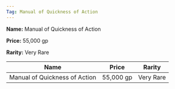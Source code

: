 ```yaml
---
Tag: Manual of Quickness of Action
---
```


**Name:** Manual of Quickness of Action

**Price:** 55,000 gp

**Rarity:** Very Rare

| Name     | Price     | Rarity     |
| -------- | --------- | ---------- |
| Manual of Quickness of Action | 55,000 gp | Very Rare |
